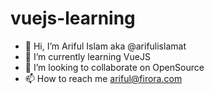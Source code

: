 # vuejs-learning

- 👋 Hi, I’m Ariful Islam aka @arifulislamat
- 🌱 I’m currently learning VueJS
- 💞️ I’m looking to collaborate on OpenSource
- 📫 How to reach me ariful@firora.com
